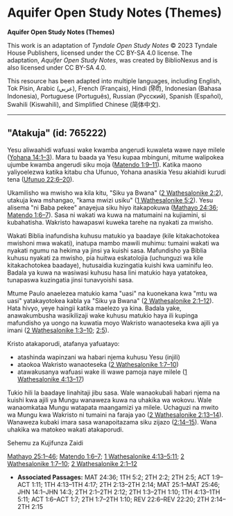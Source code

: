 # Aquifer Open Study Notes (Themes)

**Aquifer Open Study Notes (Themes)**

This work is an adaptation of *Tyndale Open Study Notes* © 2023 Tyndale House Publishers, licensed under the CC BY\-SA 4\.0 license. The adaptation, *Aquifer Open Study Notes*, was created by BiblioNexus and is also licensed under CC BY\-SA 4\.0\.

This resource has been adapted into multiple languages, including English, Tok Pisin, Arabic (عربي), French (Français), Hindi (हिंदी), Indonesian (Bahasa Indonesia), Portuguese (Português), Russian (Русский), Spanish (Español), Swahili (Kiswahili), and Simplified Chinese (简体中文).



--------------------------------

## "Atakuja" (id: 765222)

 Yesu aliwaahidi wafuasi wake kwamba angerudi kuwaleta wawe naye milele ([Yohana 14:1–3](https://ref.ly/John14:1-John14:3)). Mara tu baada ya Yesu kupaa mbinguni, mitume walipokea ujumbe kwamba angerudi siku moja ([Matendo 1:9–11](https://ref.ly/Acts1:9-Acts1:11)). Katika maono yaliyoelezwa katika kitabu cha Ufunuo, Yohana anasikia Yesu akiahidi kurudi tena ([Ufunuo 22:6–20](https://ref.ly/Rev22:6-Rev22:20)).

Ukamilisho wa mwisho wa kila kitu, "Siku ya Bwana" ([2 Wathesalonike 2:2](https://ref.ly/2Thess2:2)), utakuja kwa mshangao, "kama mwizi usiku" ([1 Wathesalonike 5:2](https://ref.ly/1Thess5:2)). Yesu alisema "ni Baba pekee" anayejua siku hiyo itakapokuwa ([Mathayo 24:36](https://ref.ly/Matt24:36); [Matendo 1:6–7](https://ref.ly/Acts1:6-Acts1:7)). Sasa ni wakati wa kuwa na matumaini na kujiamini, si kubahatisha. Wakristo hawapaswi kuweka tarehe na nyakati za mwisho.

Wakati Biblia inafundisha kuhusu matukio ya baadaye (kile kitakachotokea mwishoni mwa wakati), inatupa mambo mawili muhimu: tumaini wakati wa nyakati ngumu na hekima ya jinsi ya kuishi sasa. Mafundisho ya Biblia kuhusu nyakati za mwisho, pia huitwa eskatolojia (uchunguzi wa kile kitakachotokea baadaye), hutusaidia kuzingatia kuishi kwa uaminifu leo. Badala ya kuwa na wasiwasi kuhusu hasa lini matukio haya yatatokea, tunapaswa kuzingatia jinsi tunavyoishi sasa.

Mtume Paulo anaelezea matukio kama "uasi" na kuonekana kwa "mtu wa uasi" yatakayotokea kabla ya "Siku ya Bwana" ([2 Wathesalonike 2:1–12](https://ref.ly/2Thess2:1-2Thess2:12)). Hata hivyo, yeye haingii katika maelezo ya kina. Badala yake, anawakumbusha wasikilizaji wake kuhusu matukio haya ili kupinga mafundisho ya uongo na kuwatia moyo Wakristo wanaoteseka kwa ajili ya imani ([2 Wathesalonike 1:3–10](https://ref.ly/2Thess1:3-2Thess1:10); [2:5](https://ref.ly/2Thess2:5)).

Kristo atakaporudi, atafanya yafuatayo:

* atashinda wapinzani wa habari njema kuhusu Yesu (injili)
* ataokoa Wakristo wanaoteseka ([2 Wathesalonike 1:7–10](https://ref.ly/2Thess1:7-2Thess1:10))
* atawakusanya wafuasi wake ili wawe pamoja naye milele ([1 Wathesalonike 4:13–17](https://ref.ly/1Thess4:13-1Thess4:17))

Tukio hili la baadaye linahitaji jibu sasa. Wale wanaokubali habari njema na kuishi kwa ajili ya Mungu wanaweza kuwa na uhakika wa wokovu. Wale wanaomkataa Mungu watapata maangamizi ya milele. Uchaguzi na mwito wa Mungu kwa Wakristo ni tumaini na faraja yao ([2 Wathesalonike 2:13–14](https://ref.ly/2Thess2:13-2Thess2:14)). Wanaweza kubaki imara sasa wanapoitazama siku zijazo ([2:14–15](https://ref.ly/2Thess2:14-2Thess2:15)). Wana uhakika wa matokeo wakati atakaporudi.

Sehemu za Kujifunza Zaidi

[Mathayo 25:1–46](https://ref.ly/Matt25:1-Matt25:46); [Matendo 1:6–7](https://ref.ly/Acts1:6-Acts1:7); [1 Wathesalonike 4:13–5:11](https://ref.ly/1Thess4:13-1Thess5:11); [2 Wathesalonike 1:7–10](https://ref.ly/2Thess1:7-2Thess1:10); [2 Wathesalonike 2:1–12](https://ref.ly/2Thess2:1-2Thess2:12)

* **Associated Passages:** MAT 24:36; 1TH 5:2; 2TH 2:2; 2TH 2:5; ACT 1:9–ACT 1:11; 1TH 4:13–1TH 4:17; 2TH 2:13–2TH 2:14; MAT 25:1–MAT 25:46; JHN 14:1–JHN 14:3; 2TH 2:1–2TH 2:12; 2TH 1:3–2TH 1:10; 1TH 4:13–1TH 5:11; ACT 1:6–ACT 1:7; 2TH 1:7–2TH 1:10; REV 22:6–REV 22:20; 2TH 2:14–2TH 2:15

